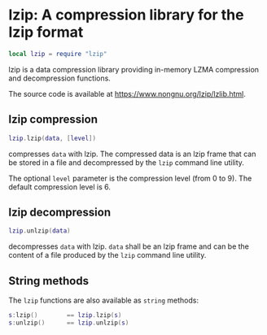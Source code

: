 # lzip: A compression library for the lzip format

``` lua
local lzip = require "lzip"
```

lzip is a data compression library providing in-memory LZMA compression
and decompression functions.

The source code is available at
<https://www.nongnu.org/lzip/lzlib.html>.

## lzip compression

``` lua
lzip.lzip(data, [level])
```

compresses `data` with lzip. The compressed data is an lzip frame that
can be stored in a file and decompressed by the `lzip` command line
utility.

The optional `level` parameter is the compression level (from 0 to 9).
The default compression level is 6.

## lzip decompression

``` lua
lzip.unlzip(data)
```

decompresses `data` with lzip. `data` shall be an lzip frame and can be
the content of a file produced by the `lzip` command line utility.

## String methods

The `lzip` functions are also available as `string` methods:

``` lua
s:lzip()        == lzip.lzip(s)
s:unlzip()      == lzip.unlzip(s)
```
